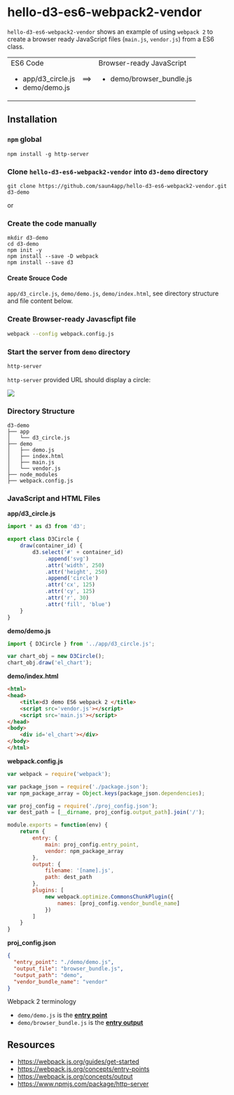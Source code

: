 # hello-d3-es6-webpack2-vendor
`hello-d3-es6-webpack2-vendor` shows an example of using `webpack 2` to create a browser ready JavaScript files (`main.js`, `vendor.js`) from a ES6 class.  

<style>
td { valign:top; }
</style>

<table>
<tr>
<td valign="top">ES6 Code
<ul>
<li>app/d3_circle.js</li>
<li>demo/demo.js</li>
</ul>
</td>
<td> ==> </td>
<td valign="top">Browser-ready JavaScript
<ul><li>demo/browser_bundle.js</li></ul>
</td>
</tr>
</table>


## Installation

### `npm` global
```
npm install -g http-server
```

### Clone `hello-d3-es6-webpack2-vendor` into `d3-demo` directory
```
git clone https://github.com/saun4app/hello-d3-es6-webpack2-vendor.git d3-demo
```

or

### Create the code manually

```
mkdir d3-demo
cd d3-demo
npm init -y
npm install --save -D webpack
npm install --save d3
```

#### Create Srouce Code
`app/d3_circle.js`, `demo/demo.js`, `demo/index.html`, see directory structure and file content below.

### Create Browser-ready Javascfipt file
```bash
webpack --config webpack.config.js
```

### Start the server from `demo` directory
```bash
http-server
```
`http-server` provided URL should display a circle:
<div>
<img src="https://rawgit.com/saun4app/hello-d3-es6-webpack2-vendor/master/circle.svg">
</div>

### Directory Structure
```
d3-demo
├── app
│   └── d3_circle.js
├── demo
│   ├── demo.js
│   ├── index.html
│   ├── main.js
│   └── vendor.js
├── node_modules
├── webpack.config.js
```

### JavaScript and HTML Files

**app/d3_circle.js**

```javascript
import * as d3 from 'd3';

export class D3Circle {
    draw(container_id) {
        d3.select('#' + container_id)
            .append('svg')
            .attr('width', 250)
            .attr('height', 250)
            .append('circle')
            .attr('cx', 125)
            .attr('cy', 125)
            .attr('r', 30)
            .attr('fill', 'blue')
    }
}

```

**demo/demo.js**

```javascript
import { D3Circle } from '../app/d3_circle.js';

var chart_obj = new D3Circle();
chart_obj.draw('el_chart');
```

**demo/index.html**

```html
<html>
<head>
    <title>d3 demo ES6 webpack 2 </title>
    <script src='vendor.js'></script>
    <script src='main.js'></script>    
</head>
<body>
    <div id='el_chart'></div>
</body>
</html>
```

**webpack.config.js**

```javascript
var webpack = require('webpack');

var package_json = require('./package.json');
var npm_package_array = Object.keys(package_json.dependencies);

var proj_config = require('./proj_config.json');
var dest_path = [__dirname, proj_config.output_path].join('/');

module.exports = function(env) {
    return {
        entry: {
            main: proj_config.entry_point,
            vendor: npm_package_array
        },
        output: {
            filename: '[name].js',
            path: dest_path
        },
        plugins: [
            new webpack.optimize.CommonsChunkPlugin({
                names: [proj_config.vendor_bundle_name]
            })
        ]
    }
}
```

**proj_config.json**

```json
{
  "entry_point": "./demo/demo.js",
  "output_file": "browser_bundle.js",
  "output_path": "demo",
  "vendor_bundle_name": "vendor"
}
```


Webpack 2 terminology
- `demo/demo.js` is the <a href="https://webpack.js.org/concepts/entry-points" target="_black">**entry point**</a>
- `demo/browser_bundle.js` is the <a href="https://webpack.js.org/concepts/output" target="_black">**entry output**</a>




## Resources
- https://webpack.js.org/guides/get-started
- https://webpack.js.org/concepts/entry-points
- https://webpack.js.org/concepts/output
- https://www.npmjs.com/package/http-server
